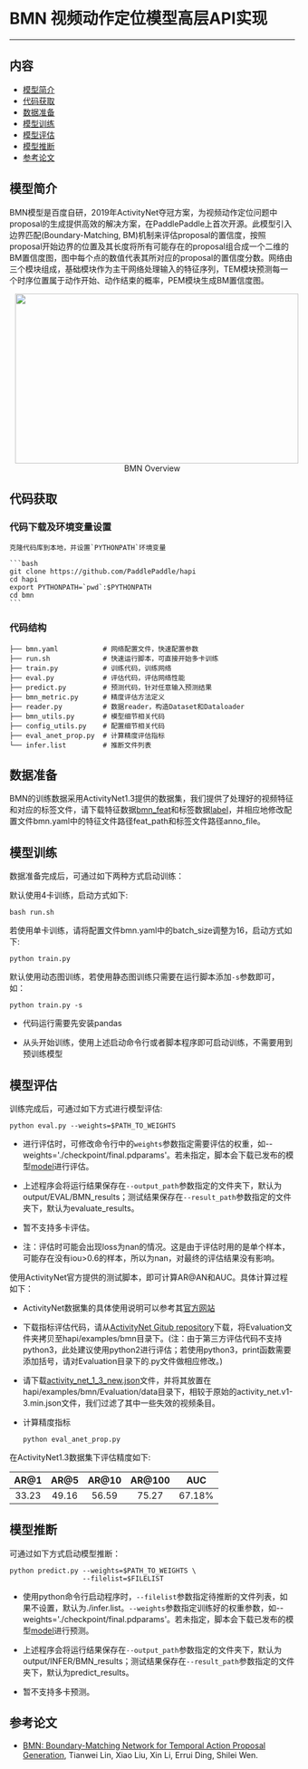 # BMN 视频动作定位模型高层API实现

---
## 内容

- [模型简介](#模型简介)
- [代码获取](#代码获取)
- [数据准备](#数据准备)
- [模型训练](#模型训练)
- [模型评估](#模型评估)
- [模型推断](#模型推断)
- [参考论文](#参考论文)


## 模型简介

BMN模型是百度自研，2019年ActivityNet夺冠方案，为视频动作定位问题中proposal的生成提供高效的解决方案，在PaddlePaddle上首次开源。此模型引入边界匹配(Boundary-Matching, BM)机制来评估proposal的置信度，按照proposal开始边界的位置及其长度将所有可能存在的proposal组合成一个二维的BM置信度图，图中每个点的数值代表其所对应的proposal的置信度分数。网络由三个模块组成，基础模块作为主干网络处理输入的特征序列，TEM模块预测每一个时序位置属于动作开始、动作结束的概率，PEM模块生成BM置信度图。

<p align="center">
<img src="./BMN.png" height=300 width=500 hspace='10'/> <br />
BMN Overview
</p>


## 代码获取

### 代码下载及环境变量设置

    克隆代码库到本地，并设置`PYTHONPATH`环境变量

    ```bash
    git clone https://github.com/PaddlePaddle/hapi
    cd hapi
    export PYTHONPATH=`pwd`:$PYTHONPATH
    cd bmn
    ```


### 代码结构
```
├── bmn.yaml           # 网络配置文件，快速配置参数
├── run.sh             # 快速运行脚本，可直接开始多卡训练
├── train.py           # 训练代码，训练网络
├── eval.py            # 评估代码，评估网络性能
├── predict.py         # 预测代码，针对任意输入预测结果
├── bmn_metric.py      # 精度评估方法定义
├── reader.py          # 数据reader，构造Dataset和Dataloader
├── bmn_utils.py       # 模型细节相关代码
├── config_utils.py    # 配置细节相关代码
├── eval_anet_prop.py  # 计算精度评估指标
└── infer.list         # 推断文件列表
```


## 数据准备

BMN的训练数据采用ActivityNet1.3提供的数据集，我们提供了处理好的视频特征和对应的标签文件，请下载特征数据[bmn\_feat](https://paddlemodels.bj.bcebos.com/video_detection/bmn_feat.tar.gz)和标签数据[label](https://paddlemodels.bj.bcebos.com/video_detection/activitynet_1.3_annotations.json)，并相应地修改配置文件bmn.yaml中的特征文件路径feat\_path和标签文件路径anno\_file。


## 模型训练

数据准备完成后，可通过如下两种方式启动训练：

默认使用4卡训练，启动方式如下:

    bash run.sh

若使用单卡训练，请将配置文件bmn.yaml中的batch\_size调整为16，启动方式如下:

    python train.py

默认使用动态图训练，若使用静态图训练只需要在运行脚本添加`-s`参数即可，如：

    python train.py -s

- 代码运行需要先安装pandas

- 从头开始训练，使用上述启动命令行或者脚本程序即可启动训练，不需要用到预训练模型


## 模型评估

训练完成后，可通过如下方式进行模型评估:

    python eval.py --weights=$PATH_TO_WEIGHTS

- 进行评估时，可修改命令行中的`weights`参数指定需要评估的权重，如--weights='./checkpoint/final.pdparams'。若未指定，脚本会下载已发布的模型[model](https://paddlemodels.bj.bcebos.com/hapi/bmn.pdparams)进行评估。

- 上述程序会将运行结果保存在`--output_path`参数指定的文件夹下，默认为output/EVAL/BMN\_results；测试结果保存在`--result_path`参数指定的文件夹下，默认为evaluate\_results。

- 暂不支持多卡评估。

- 注：评估时可能会出现loss为nan的情况。这是由于评估时用的是单个样本，可能存在没有iou>0.6的样本，所以为nan，对最终的评估结果没有影响。


使用ActivityNet官方提供的测试脚本，即可计算AR@AN和AUC。具体计算过程如下：

- ActivityNet数据集的具体使用说明可以参考其[官方网站](http://activity-net.org)

- 下载指标评估代码，请从[ActivityNet Gitub repository](https://github.com/activitynet/ActivityNet.git)下载，将Evaluation文件夹拷贝至hapi/examples/bmn目录下。(注：由于第三方评估代码不支持python3，此处建议使用python2进行评估；若使用python3，print函数需要添加括号，请对Evaluation目录下的.py文件做相应修改。)

- 请下载[activity\_net\_1\_3\_new.json](https://paddlemodels.bj.bcebos.com/video_detection/activity_net_1_3_new.json)文件，并将其放置在hapi/examples/bmn/Evaluation/data目录下，相较于原始的activity\_net.v1-3.min.json文件，我们过滤了其中一些失效的视频条目。

- 计算精度指标

    ```python eval_anet_prop.py```


在ActivityNet1.3数据集下评估精度如下:

| AR@1 | AR@5 | AR@10 | AR@100 | AUC |
| :---: | :---: | :---: | :---: | :---: |
| 33.23 | 49.16 | 56.59 | 75.27 | 67.18% |


## 模型推断

可通过如下方式启动模型推断：

    python predict.py --weights=$PATH_TO_WEIGHTS \
                      --filelist=$FILELIST

- 使用python命令行启动程序时，`--filelist`参数指定待推断的文件列表，如果不设置，默认为./infer.list。`--weights`参数指定训练好的权重参数，如--weights='./checkpoint/final.pdparams'。若未指定，脚本会下载已发布的模型[model](https://paddlemodels.bj.bcebos.com/hapi/bmn.pdparams)进行预测。

- 上述程序会将运行结果保存在`--output_path`参数指定的文件夹下，默认为output/INFER/BMN\_results；测试结果保存在`--result_path`参数指定的文件夹下，默认为predict\_results。

- 暂不支持多卡预测。


## 参考论文

- [BMN: Boundary-Matching Network for Temporal Action Proposal Generation](https://arxiv.org/abs/1907.09702), Tianwei Lin, Xiao Liu, Xin Li, Errui Ding, Shilei Wen.
